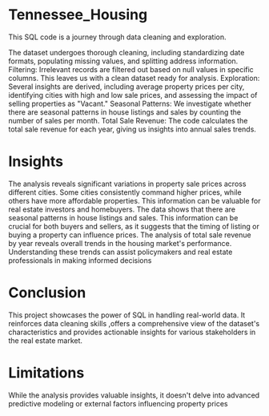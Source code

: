 # Tennessee_Housing
This SQL code is a journey through data cleaning and exploration.

The dataset undergoes thorough cleaning, including standardizing date formats, populating missing values, and splitting address information.
Filtering: Irrelevant records are filtered out based on null values in specific columns. This leaves us with a clean dataset ready for analysis.
Exploration: Several insights are derived, including average property prices per city, identifying cities with high and low sale prices, and assessing the impact of selling properties as "Vacant."
Seasonal Patterns: We investigate whether there are seasonal patterns in house listings and sales by counting the number of sales per month.
Total Sale Revenue: The code calculates the total sale revenue for each year, giving us insights into annual sales trends.
# Insights
The analysis reveals significant variations in property sale prices across different cities. Some cities consistently command higher prices, while others have more affordable properties. This information can be valuable for real estate investors and homebuyers.
The data shows that there are seasonal patterns in house listings and sales. This information can be crucial for both buyers and sellers, as it suggests that the timing of listing or buying a property can influence prices.
The analysis of total sale revenue by year reveals overall trends in the housing market's performance. Understanding these trends can assist policymakers and real estate professionals in making informed decisions

# Conclusion
This project showcases the power of SQL in handling real-world data. It reinforces data cleaning skills ,offers a comprehensive view of the dataset's characteristics and provides actionable insights for various stakeholders in the real estate market.

# Limitations
While the analysis provides valuable insights, it doesn't delve into advanced predictive modeling or external factors influencing property prices
